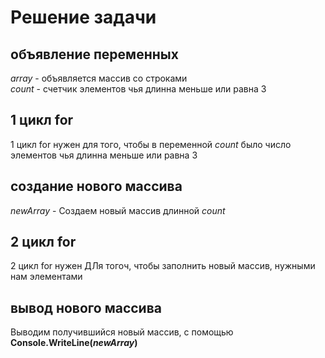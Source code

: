 # Решение задачи

## объявление переменных
*array* - объявляется массив со строками <br/>
*count* - счетчик элементов чья длинна меньше или равна 3
## 1 цикл for
1 цикл for нужен для того, чтобы в переменной *count* было число элементов чья длинна меньше или равна 3
## создание нового массива
*newArray* - Создаем новый массив длинной *count*
## 2 цикл for 
2 цикл for нужен ДЛя тогоч, чтобы заполнить новый массив, нужными нам элементами
## вывод нового массива
Выводим получившийся новый массив, с помощью **Console.WriteLine(_newArray_)**